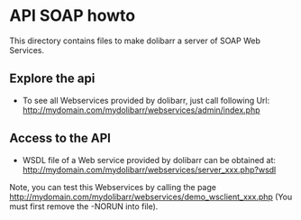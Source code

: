 API SOAP howto
==============

This directory contains files to make dolibarr a server of SOAP Web Services.


Explore the api
---------------

* To see all Webservices provided by dolibarr, just call following Url:
http://mydomain.com/mydolibarr/webservices/admin/index.php


Access to the API
-----------------

* WSDL file of a Web service provided by dolibarr can be obtained at:
http://mydomain.com/mydolibarr/webservices/server_xxx.php?wsdl

Note, you can test this Webservices by calling the page http://mydomain.com/mydolibarr/webservices/demo_wsclient_xxx.php (You must first remove the -NORUN into file).
